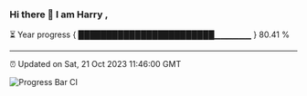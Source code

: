 ### Hi there 👋 I am Harry , 

⏳ Year progress { ████████████████████████▁▁▁▁▁▁ } 80.41 %

---

⏰ Updated on Sat, 21 Oct 2023 11:46:00 GMT

![Progress Bar CI](https://github.com/duykhang68/duykhang68/workflows/Progress%20Bar%20CI/badge.svg)
